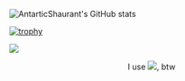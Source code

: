 ![AntarticShaurant's GitHub stats](https://github-readme-stats.vercel.app/api?username=AntarticShaurant&show_icons=true&count_private=true&include_all_commits=true)

[![trophy](https://github-profile-trophy.vercel.app/?username=AntarticShaurant&theme=nord)](https://github.com/ryo-ma/github-profile-trophy)

<a href="https://github.com/AntarticShaurant">
<img src="https://github-readme-streak-stats.herokuapp.com/?user={AntarticShaurant}">
</a>
<p align="center"> I use <img src="https://img.shields.io/badge/Arch_Linux-1793D1?style=for-the-badge&logo=arch-linux&logoColor=white">, btw </p>


